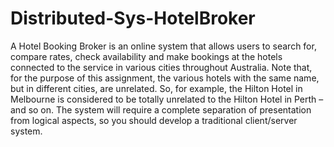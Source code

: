 # Distributed-Sys-HotelBroker
A Hotel Booking Broker is an online system that allows users to search for, compare rates, check availability and make bookings at the hotels connected to the service in various cities throughout Australia. Note that, for the purpose of this assignment, the various hotels with the same name, but in different cities, are unrelated. So, for example, the Hilton Hotel in Melbourne is considered to be totally unrelated to the Hilton Hotel in Perth – and so on. The system will require a complete separation of presentation from logical aspects, so you should develop a traditional client/server system.
